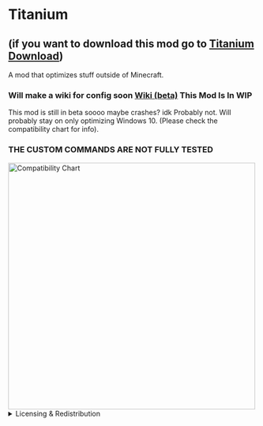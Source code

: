 # Titanium  
## (if you want to download this mod go to [Titanium Download](https://modrinth.com/mod/titaniumod))
A mod that optimizes stuff outside of Minecraft.  
  
### Will make a wiki for config soon [Wiki (beta)](https://github.com/Zacgamingpro1234/Titaniumod/wiki) This Mod Is In WIP
  
  
This mod is still in beta soooo maybe crashes? idk Probably not. Will probably stay on only optimizing Windows 10. (Please check the compatibility chart for info).  
### THE CUSTOM COMMANDS ARE NOT FULLY TESTED

<img src="https://cdn.modrinth.com/data/T61qr8P3/images/d4b691c1b9d06bfeabe1dbcd0c0e0f1bd3b42d80.png" alt="Compatibility Chart" width="500"/>
<details>
<summary>Licensing & Redistribution</summary>

You can use this mod.                                                                                                                                                                                              
If you want to put this in your Modpack you must add appropriate credit.(A link to the mod, the name of it and the creator/Zacgamingpro1234)     
</details>  
